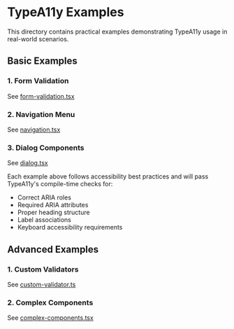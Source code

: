 # TypeA11y Examples

This directory contains practical examples demonstrating TypeA11y usage in real-world scenarios.

## Basic Examples

### 1. Form Validation
See [form-validation.tsx](./basic/form-validation.tsx)

### 2. Navigation Menu
See [navigation.tsx](./basic/navigation.tsx)

### 3. Dialog Components
See [dialog.tsx](./basic/dialog.tsx)

Each example above follows accessibility best practices and will pass TypeA11y's compile-time checks for:

- Correct ARIA roles
- Required ARIA attributes
- Proper heading structure
- Label associations
- Keyboard accessibility requirements

## Advanced Examples

### 1. Custom Validators
See [custom-validator.ts](./advanced/custom-validator.ts)

### 2. Complex Components
See [complex-components.tsx](./advanced/complex-components.tsx)
